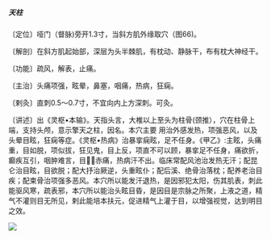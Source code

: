 ##### 天柱

〔定位〕哑门（督脉)旁开1.3寸，当斜方肌外缘取穴（图66)。

〔解剖〕在斜方肌起始部，深层为头半棘肌，有枕动、静脉干，布有枕大神经干。

〔功能〕疏风，解表，止痛。

〔主治〕头痛项强，眩晕，鼻塞，咽痛，热病，狂痫。

〔剌灸〕直刺0.5〜0.7寸，不宜向内上方深刺。可灸。

〔讲述〕出《灵枢•本输》。天指头言，大椎以上至头为柱骨(颈推），穴在柱骨上端，支持头颅，意示擎天之柱，因名。本穴主要 用治外感发热，项强恶风，以及头晕目眩，狂痫等症。《灵枢•热病》治暴挛痫眩，足不任身。《甲乙》:主眩，头痛重，目如脱，项似拔，狂见鬼，目上反，项直不可以顾，暴挛足不任身，痛欲折，癫疾互引，咽肿难言，目𥆨𥆨赤痛，热病汗不出。临床常配风池治发热无汗；配昆仑治目眩，目欲脱；配大抒治厥逆，头重眩仆；配后溪、绝骨治落枕；配养老治目疾；配束骨治项强多恶风。本穴所以能发汗退热，是因邪犯太阳，伤其肌表，刺此能驱风寒，疏表邪，本穴所以能治头眩目昏，是因目是宗脉之所聚，上液之道，精气不灌则目无所见，剌此能培本扶元，促进精气上灌于目，以增强视觉，达到明目之效。

![](img/图66.jpg)
